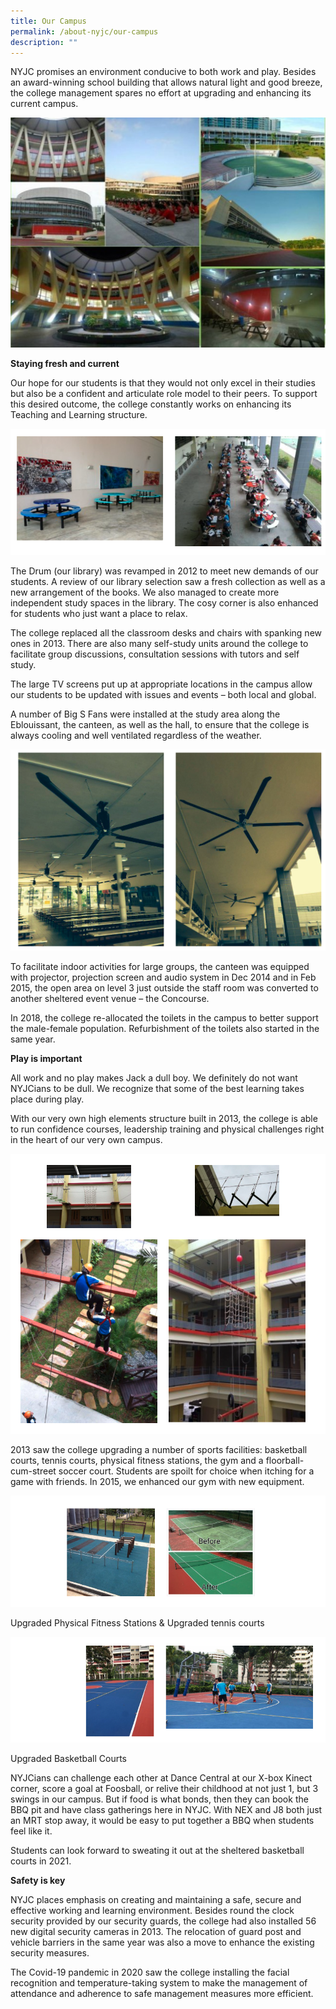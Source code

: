 ```yaml
---
title: Our Campus
permalink: /about-nyjc/our-campus
description: ""
---
```

NYJC promises an environment conducive to both work and play. Besides an award-winning school building that allows natural light and good breeze, the college management spares no effort at upgrading and enhancing its current campus.

![](/images/campus1.jpeg)

**Staying fresh and current**

Our hope for our students is that they would not only excel in their studies but also be a confident and articulate role model to their peers. To support this desired outcome, the college constantly works on enhancing its Teaching and Learning structure.

![](/images/campus2.png)

The Drum (our library) was revamped in 2012 to meet new demands of our students. A review of our library selection saw a fresh collection as well as a new arrangement of the books. We also managed to create more independent study spaces in the library. The cosy corner is also enhanced for students who just want a place to relax.

The college replaced all the classroom desks and chairs with spanking new ones in 2013. There are also many self-study units around the college to facilitate group discussions, consultation sessions with tutors and self study.

The large TV screens put up at appropriate locations in the campus allow our students to be updated with issues and events – both local and global.

A number of Big S Fans were installed at the study area along the Eblouissant, the canteen, as well as the hall, to ensure that the college is always cooling and well ventilated regardless of the weather.

![](/images/campus3.png)

To facilitate indoor activities for large groups, the canteen was equipped with projector, projection screen and audio system in Dec 2014 and in Feb 2015, the open area on level 3 just outside the staff room was converted to another sheltered event venue – the Concourse.

In 2018, the college re-allocated the toilets in the campus to better support the male-female population. Refurbishment of the toilets also started in the same year.

**Play is important**

All work and no play makes Jack a dull boy. We definitely do not want NYJCians to be dull. We recognize that some of the best learning takes place during play.

With our very own high elements structure built in 2013, the college is able to run confidence courses, leadership training and physical challenges right in the heart of our very own campus.

![](/images/campus4.png)

2013 saw the college upgrading a number of sports facilities: basketball courts, tennis courts, physical fitness stations, the gym and a floorball-cum-street soccer court. Students are spoilt for choice when itching for a game with friends. In 2015, we enhanced our gym with new equipment.

![](/images/tennis.png)

Upgraded Physical Fitness Stations & Upgraded tennis courts

![](/images/campus6.png)

Upgraded Basketball Courts

NYJCians can challenge each other at Dance Central at our X-box Kinect corner, score a goal at Foosball, or relive their childhood at not just 1, but 3 swings in our campus. But if food is what bonds, then they can book the BBQ pit and have class gatherings here in NYJC. With NEX and J8 both just an MRT stop away, it would be easy to put together a BBQ when students feel like it.

Students can look forward to sweating it out at the sheltered basketball courts in 2021.


**Safety is key**

NYJC places emphasis on creating and maintaining a safe, secure and effective working and learning environment. Besides round the clock security provided by our security guards, the college had also installed 56 new digital security cameras in 2013. The relocation of guard post and vehicle barriers in the same year was also a move to enhance the existing security measures.

The Covid-19 pandemic in 2020 saw the college installing the facial recognition and temperature-taking system to make the management of attendance and adherence to safe management measures more efficient.